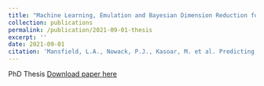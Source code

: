 ```yaml
---
title: "Machine Learning, Emulation and Bayesian Dimension Reduction for Climate Change Projection"
collection: publications
permalink: /publication/2021-09-01-thesis
excerpt: ''
date: 2021-09-01
citation: 'Mansfield, L.A., Nowack, P.J., Kasoar, M. et al. Predicting global patterns of long-term climate change from short-term simulations using machine learning. <i>npj Clim Atmos Sci</i> 3, 44 (2020). https://doi.org/10.1038/s41612-020-00148-5'
---
```

PhD Thesis
[Download paper here](http://lm2612.github.io/files/Mansfield_Thesis.pdf)
